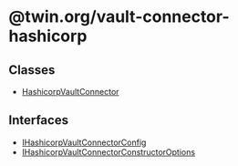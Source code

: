 # @twin.org/vault-connector-hashicorp

## Classes

- [HashicorpVaultConnector](classes/HashicorpVaultConnector.md)

## Interfaces

- [IHashicorpVaultConnectorConfig](interfaces/IHashicorpVaultConnectorConfig.md)
- [IHashicorpVaultConnectorConstructorOptions](interfaces/IHashicorpVaultConnectorConstructorOptions.md)
